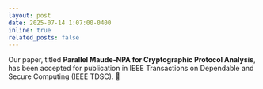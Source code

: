 ```yaml
---
layout: post
date: 2025-07-14 1:07:00-0400
inline: true
related_posts: false
---
```


Our paper, titled <b>Parallel Maude-NPA for Cryptographic Protocol Analysis</b>, has been accepted for publication in IEEE Transactions on Dependable and Secure Computing (IEEE TDSC). :tada: